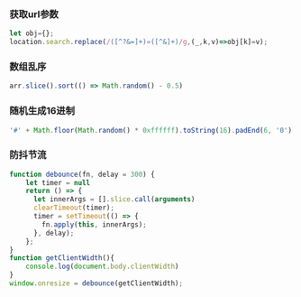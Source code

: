 ### 获取url参数
```javascript
let obj={};
location.search.replace(/([^?&=]+)=([^&]+)/g,(_,k,v)=>obj[k]=v);
```
### 数组乱序
```javascript
arr.slice().sort(() => Math.random() - 0.5)
```
### 随机生成16进制
```javascript
'#' + Math.floor(Math.random() * 0xffffff).toString(16).padEnd(6, '0');
```
### 防抖节流

```javascript
function debounce(fn, delay = 300) {
    let timer = null
    return () => {
      let innerArgs = [].slice.call(arguments)
      clearTimeout(timer);
      timer = setTimeout(() => {
        fn.apply(this, innerArgs);
      }, delay);
    };
}
function getClientWidth(){
    console.log(document.body.clientWidth)
}
window.onresize = debounce(getClientWidth);
```
